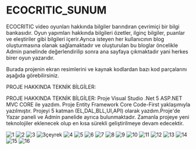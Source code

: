 # ECOCRITIC_SUNUM

ECOCRITIC video oyunları hakkında bilgiler barındıran çevrimiçi bir bilgi bankasıdır. Oyun yapımları hakkında bilgileri özetler, ilginç bilgiler, puanlar ve eleştiriler gibi bilgileri içerir.Ayrıca isteyen her kullanıcının blog oluşturmasına olanak sağlamaktadır ve oluşturulan bu bloglar öncelikle Admin panelinde değerlendirilip sonra ana sayfaya çıkmaktadır yani herkes birer oyun yazarıdır.

Burada projenin ekran resimlerini ve kaynak kodlardan bazı kod parçalarını aşağıda görebilirsiniz.

PROJE HAKKINDA TEKNİK BİLGİLER:

PROJE HAKKINDA TEKNİK BİLGİLER: Proje Visual Studio .Net 5 ASP.NET MVC CORE ile yazdım. Proje Entity Framework Core Code-First yaklaşımıyla yazılmıştır. Projeyi 5 katman (EL,DAL,BLL,UI,API) olarak yazdım.Proje'de Yazar paneli ve Admin panelide ayrıca bulunmaktadır. Zamanla projeye yeni teknolojiler eklenecek olup en kısa sürekli geliştirilmeye devam edecektir.

![1](https://user-images.githubusercontent.com/120444709/221646896-5d5cbf48-de21-471a-b933-fe8d63e76742.png)
![2](https://user-images.githubusercontent.com/120444709/221646921-53347bd6-01f8-4653-97f5-38f4c0cd966a.png)
![3](https://user-images.githubusercontent.com/120444709/221646933-1e722079-bd1d-4faf-88b3-8ded4f85c72f.png)
![3çeyrek](https://user-images.githubusercontent.com/120444709/221646960-f62c4033-d23d-49a2-aa3c-0ae92f8c8fcd.png)
![4](https://user-images.githubusercontent.com/120444709/221646974-fd19965f-e8ad-4c1a-bd80-5adf08b6b5d3.png)
![5](https://user-images.githubusercontent.com/120444709/221646995-5520f37f-7b36-4310-9b69-9245b03e1c56.png)
![6](https://user-images.githubusercontent.com/120444709/221647008-50b7e5d0-c372-4a1b-bacb-19521d3bee70.png)
![7](https://user-images.githubusercontent.com/120444709/221647031-e628f513-4620-4c13-bf87-edf34281b56c.png)
![8](https://user-images.githubusercontent.com/120444709/221647042-2b09b425-4a11-4196-9286-8f7a84cdb6b0.png)
![9](https://user-images.githubusercontent.com/120444709/221647052-dbe7fd3f-08dd-45c4-95f4-cded95365e3a.png)
![10](https://user-images.githubusercontent.com/120444709/221647067-2c193cf4-2f83-491e-9918-f69e5bd9426a.png)
![11](https://user-images.githubusercontent.com/120444709/221647087-021ed11b-4e85-4789-9d43-16cdc412cca2.png)
![12](https://user-images.githubusercontent.com/120444709/221647095-7144b5d1-208f-4111-bdf3-23e72a1cceae.png)
![13](https://user-images.githubusercontent.com/120444709/221647122-219aabd6-01a6-41d3-9c8c-964e9d414eb4.png)
![14](https://user-images.githubusercontent.com/120444709/221647138-c53426fa-3db8-4da4-86d2-6879c01250c2.png)
![15](https://user-images.githubusercontent.com/120444709/221647155-dca49e00-d306-4b12-9d74-71df4c8b0562.png)
![16](https://user-images.githubusercontent.com/120444709/221647167-9d081181-0011-4aed-8be9-6aa46823bbbe.png)
